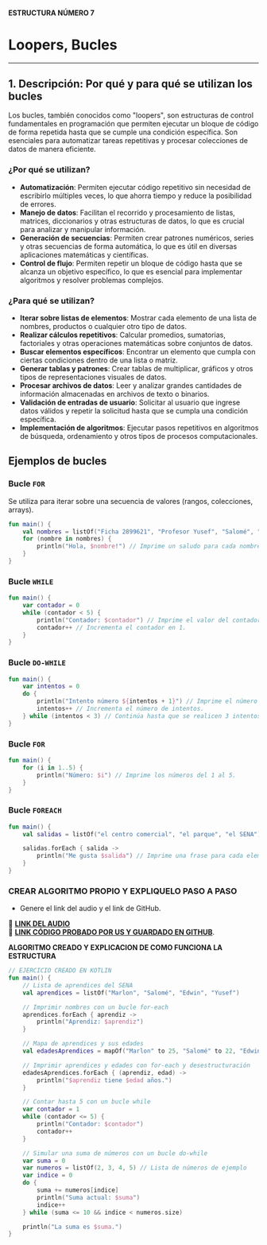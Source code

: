 #### ESTRUCTURA NÚMERO 7
# Loopers, Bucles

---

## 1. Descripción: Por qué y para qué se utilizan los bucles

Los bucles, también conocidos como "loopers", son estructuras de control fundamentales en programación que permiten ejecutar un bloque de código de forma repetida hasta que se cumple una condición específica. Son esenciales para automatizar tareas repetitivas y procesar colecciones de datos de manera eficiente.

### ¿Por qué se utilizan?

* **Automatización**: Permiten ejecutar código repetitivo sin necesidad de escribirlo múltiples veces, lo que ahorra tiempo y reduce la posibilidad de errores.
* **Manejo de datos**: Facilitan el recorrido y procesamiento de listas, matrices, diccionarios y otras estructuras de datos, lo que es crucial para analizar y manipular información.
* **Generación de secuencias**: Permiten crear patrones numéricos, series y otras secuencias de forma automática, lo que es útil en diversas aplicaciones matemáticas y científicas.
* **Control de flujo**: Permiten repetir un bloque de código hasta que se alcanza un objetivo específico, lo que es esencial para implementar algoritmos y resolver problemas complejos.

### ¿Para qué se utilizan?

* **Iterar sobre listas de elementos**: Mostrar cada elemento de una lista de nombres, productos o cualquier otro tipo de datos.
* **Realizar cálculos repetitivos**: Calcular promedios, sumatorias, factoriales y otras operaciones matemáticas sobre conjuntos de datos.
* **Buscar elementos específicos**: Encontrar un elemento que cumpla con ciertas condiciones dentro de una lista o matriz.
* **Generar tablas y patrones**: Crear tablas de multiplicar, gráficos y otros tipos de representaciones visuales de datos.
* **Procesar archivos de datos**: Leer y analizar grandes cantidades de información almacenadas en archivos de texto o binarios.
* **Validación de entradas de usuario**: Solicitar al usuario que ingrese datos válidos y repetir la solicitud hasta que se cumpla una condición específica.
* **Implementación de algoritmos**: Ejecutar pasos repetitivos en algoritmos de búsqueda, ordenamiento y otros tipos de procesos computacionales.

## Ejemplos de bucles

### Bucle `FOR`

Se utiliza para iterar sobre una secuencia de valores (rangos, colecciones, arrays).

```kotlin
fun main() {
    val nombres = listOf("Ficha 2899621", "Profesor Yusef", "Salomé", "Edwin", "Marlon")
    for (nombre in nombres) {
        println("Hola, $nombre!") // Imprime un saludo para cada nombre en la lista.
    }
}
```
### Bucle `WHILE`
```kotlin
fun main() {
    var contador = 0
    while (contador < 5) {
        println("Contador: $contador") // Imprime el valor del contador en cada iteración.
        contador++ // Incrementa el contador en 1.
    }
}
```
### Bucle `DO-WHILE`
```kotlin
fun main() {
    var intentos = 0
    do {
        println("Intento número ${intentos + 1}") // Imprime el número de intento.
        intentos++ // Incrementa el número de intentos.
    } while (intentos < 3) // Continúa hasta que se realicen 3 intentos.
}
```
### Bucle `FOR`
```kotlin
fun main() {
    for (i in 1..5) {
        println("Número: $i") // Imprime los números del 1 al 5.
    }
}
```
### Bucle `FOREACH`
```kotlin
fun main() {
    val salidas = listOf("el centro comercial", "el parque", "el SENA")

    salidas.forEach { salida ->
        println("Me gusta $salida") // Imprime una frase para cada elemento de la lista.
    }
}
```
### CREAR ALGORITMO PROPIO Y EXPLIQUELO PASO A PASO 
- Genere el link del audio y el link de GitHub.  

🔗 **[LINK DEL AUDIO]()**  
🔗 **[LINK CÓDIGO PROBADO POR US Y GUARDADO EN GITHUB](https://github.com/marlonpalacios777/Kotlin-Fichas/blob/3d904ffd13dd2435450720eeb709c1d2f69239ae/tarjeta-7/BUCLES%20(LOOPS).PNG)**.

**ALGORITMO CREADO Y EXPLICACION DE COMO FUNCIONA LA ESTRUCTURA**
```kotlin
// EJERCICIO CREADO EN KOTLIN
fun main() {
    // Lista de aprendices del SENA
    val aprendices = listOf("Marlon", "Salomé", "Edwin", "Yusef")

    // Imprimir nombres con un bucle for-each
    aprendices.forEach { aprendiz ->
        println("Aprendiz: $aprendiz")
    }

    // Mapa de aprendices y sus edades
    val edadesAprendices = mapOf("Marlon" to 25, "Salomé" to 22, "Edwin" to 28, "Yusef" to 30)

    // Imprimir aprendices y edades con for-each y desestructuración
    edadesAprendices.forEach { (aprendiz, edad) ->
        println("$aprendiz tiene $edad años.")
    }

    // Contar hasta 5 con un bucle while
    var contador = 1
    while (contador <= 5) {
        println("Contador: $contador")
        contador++
    }

    // Simular una suma de números con un bucle do-while
    var suma = 0
    var numeros = listOf(2, 3, 4, 5) // Lista de números de ejemplo
    var indice = 0
    do {
        suma += numeros[indice]
        println("Suma actual: $suma")
        indice++
    } while (suma <= 10 && indice < numeros.size)

    println("La suma es $suma.")
}

```
